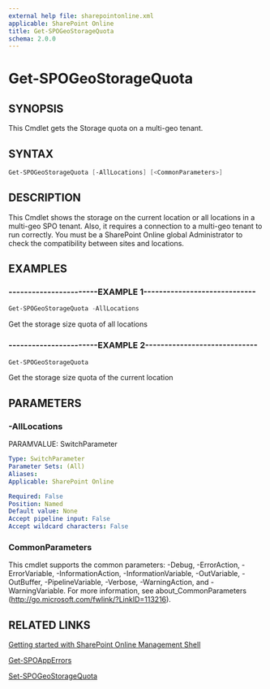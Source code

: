 ```yaml
---
external help file: sharepointonline.xml
applicable: SharePoint Online
title: Get-SPOGeoStorageQuota
schema: 2.0.0
---
```


# Get-SPOGeoStorageQuota

## SYNOPSIS
This Cmdlet gets the Storage quota on a multi-geo tenant.


## SYNTAX

```Powershell
Get-SPOGeoStorageQuota [-AllLocations] [<CommonParameters>]
```

## DESCRIPTION
This Cmdlet shows the storage on the current location or all locations in a multi-geo SPO tenant. Also, it requires a connection to a multi-geo tenant to run correctly. You must be a SharePoint Online global Administrator to check the compatibility between sites and locations.



## EXAMPLES

### -----------------------EXAMPLE 1-----------------------------
```Powershell
Get-SPOGeoStorageQuota -AllLocations
```
Get the storage size quota of all locations 

### -----------------------EXAMPLE 2-----------------------------
```Powershell
Get-SPOGeoStorageQuota 
```
Get the storage size quota of the current location


## PARAMETERS

### -AllLocations
PARAMVALUE: SwitchParameter


```yaml
Type: SwitchParameter
Parameter Sets: (All)
Aliases: 
Applicable: SharePoint Online

Required: False
Position: Named
Default value: None
Accept pipeline input: False
Accept wildcard characters: False
```

### CommonParameters
This cmdlet supports the common parameters: -Debug, -ErrorAction, -ErrorVariable, -InformationAction, -InformationVariable, -OutVariable, -OutBuffer, -PipelineVariable, -Verbose, -WarningAction, and -WarningVariable. For more information, see about_CommonParameters (http://go.microsoft.com/fwlink/?LinkID=113216).


## RELATED LINKS
[Getting started with SharePoint Online Management Shell](https://docs.microsoft.com/en-us/powershell/sharepoint/sharepoint-online/connect-sharepoint-online?view=sharepoint-ps)

[Get-SPOAppErrors](Get-SPOAppErrors.md)

[Set-SPOGeoStorageQuota](set-SPOGeoStorageQuota.md)